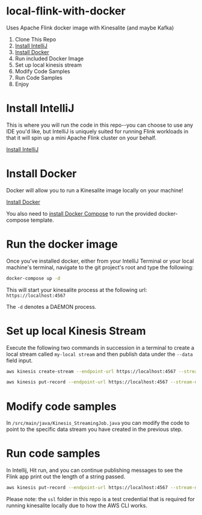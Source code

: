 # local-flink-with-docker
Uses Apache Flink docker image with Kinesalite (and maybe Kafka)

1. Clone This Repo
1. [Install IntelliJ](https://www.jetbrains.com/help/idea/installation-guide.html)
1. [Install Docker](https://docs.docker.com/engine/install/)
1. Run included Docker Image
1. Set up local kinesis stream
1. Modify Code Samples
1. Run Code Samples
1. Enjoy



# Install IntelliJ
This is where you will run the code in this repo--you can choose to use any IDE you'd like, but IntelliJ is uniquely suited for running Flink workloads in that it will spin up a mini Apache Flink cluster on your behalf.

[Install IntelliJ](https://www.jetbrains.com/help/idea/installation-guide.html)

# Install Docker 
Docker will allow you to run a Kinesalite image locally on your machine!
 
[Install Docker](https://docs.docker.com/engine/install/)


You also need to [install Docker Compose](https://docs.docker.com/compose/install/) to run the provided docker-compose template.


# Run the docker image
Once you've installed docker, either from your IntelliJ Terminal or your local machine's terminal, navigate to the git project's root and type the following:

```bash
docker-compose up -d
```

This will start your kinesalite process at the following url:
`https://localhost:4567`

The `-d` denotes a DAEMON process.

# Set up local Kinesis Stream

Execute the following two commands in succession in a terminal to create a local stream called `my-local stream` and then publish data under the `--data` field input.

```bash
aws kinesis create-stream --endpoint-url https://localhost:4567 --stream-name my-local-stream --shard-count 6 --no-verify-ssl
```

```bash
aws kinesis put-record --endpoint-url https://localhost:4567 --stream-name my-local-stream --data mytestdata --partition-key 123 --no-verify-ssl
```

# Modify code samples
In `/src/main/java/Kinesis_StreamingJob.java` you can modify the code to point to the specific data stream you have created in the previous step.

# Run code samples
In Intellij, Hit run, and you can continue publishing messages to see the Flink app print out the length of a string passed.


```bash
aws kinesis put-record --endpoint-url https://localhost:4567 --stream-name my-local-stream --data myverylongstringdata --partition-key 123 --no-verify-ssl
```



Please note: the `ssl` folder in this repo is a test credential that is required for running kinesalite locally due to how the AWS CLI works.